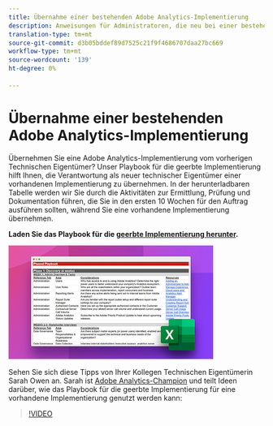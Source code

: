 ```yaml
---
title: Übernahme einer bestehenden Adobe Analytics-Implementierung
description: Anweisungen für Administratoren, die neu bei einer bestehenden Adobe Analytics-Implementierung sind.
translation-type: tm+mt
source-git-commit: d3b05bddef89d7525c21f9f4686707daa27bc669
workflow-type: tm+mt
source-wordcount: '139'
ht-degree: 0%

---
```



# Übernahme einer bestehenden Adobe Analytics-Implementierung

Übernehmen Sie eine Adobe Analytics-Implementierung vom vorherigen Technischen Eigentümer? Unser Playbook für die geerbte Implementierung hilft Ihnen, die Verantwortung als neuer technischer Eigentümer einer vorhandenen Implementierung zu übernehmen. In der herunterladbaren Tabelle werden wir Sie durch die Aktivitäten zur Ermittlung, Prüfung und Dokumentation führen, die Sie in den ersten 10 Wochen für den Auftrag ausführen sollten, während Sie eine vorhandene Implementierung übernehmen.

**Laden Sie das Playbook für die [geerbte Implementierung herunter](assets/adobe_analytics_inherited_implementation_playbook.xlsx).**

![Playbook](assets/inherited-impl-playbook.png)

Sehen Sie sich diese Tipps von Ihrer Kollegen Technischen Eigentümerin Sarah Owen an. Sarah ist [Adobe Analytics-Champion](https://blog.adobe.com/en/publish/2020/10/27/adobe-analytics-champion-program.html#gs.ldf97p) und teilt Ideen darüber, wie das Playbook für die geerbte Implementierung für eine vorhandene Implementierung genutzt werden kann:

>[!VIDEO](https://video.tv.adobe.com/v/327314/?quality=12&learn=on)
